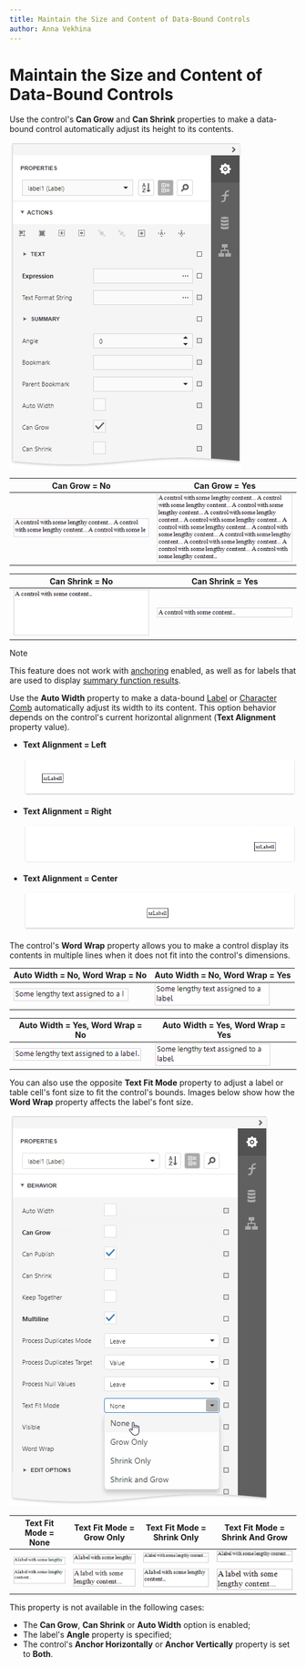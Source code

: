 ```yaml
---
title: Maintain the Size and Content of Data-Bound Controls
author: Anna Vekhina
---
```

# Maintain the Size and Content of Data-Bound Controls

Use the control's **Can Grow** and **Can Shrink** properties to make a data-bound control automatically adjust its height to its contents.

![](../../../images/eurd-web-can-grow-can-shrink-properties.png)

| **Can Grow = No** | **Can Grow = Yes** |
|---|---|
| ![](../../../images/eurd-web-can-grow-false.png) | ![](../../../images/eurd-web-can-grow-true.png) |

| **Can Shrink = No** | **Can Shrink = Yes** |
|---|---|
| ![](../../../images/eurd-web-can-shrink-false.png) | ![](../../../images/eurd-web-can-shrink-true.png) |

> [!NOTE]
> This feature does not work with [anchoring](anchor-controls.md) enabled, as well as for labels that are used to display [summary function results](../shape-report-data/calculate-summaries/calculate-a-summary.md).

Use the **Auto Width** property to make a data-bound [Label](../use-report-elements/use-basic-report-controls/label.md) or [Character Comb](../use-report-elements/use-basic-report-controls/character-comb.md) automatically adjust its width to its content. This option behavior depends on the control's current horizontal alignment (**Text Alignment** property value).

* **Text Alignment = Left**

    ![](../../../images/eurd-web-label-auto-width-left-align.png)

* **Text Alignment = Right**

    ![](../../../images/eurd-web-label-auto-width-right-align.png)

* **Text Alignment = Center**

    ![](../../../images/eurd-web-label-auto-width-center-align.png)

The control's **Word Wrap** property allows you to make a control display its contents in multiple lines when it does not fit into the control's dimensions.

| Auto Width = No, Word Wrap = No | Auto Width = No, Word Wrap = Yes |
|---|---|
| ![](../../../images/eurd-web-auto-width-false-word-wrap-false.png) | ![](../../../images/eurd-web-auto-width-false-word-wrap-true.png) |

| Auto Width = Yes, Word Wrap = No | Auto Width = Yes, Word Wrap = Yes |
|---|---|
| ![](../../../images/eurd-web-auto-width-true-word-wrap-false.png) | ![](../../../images/eurd-web-auto-width-false-word-wrap-true.png) |


You can also use the opposite **Text Fit Mode** property to adjust a label or table cell's font size to fit the control's bounds. Images below show how the **Word Wrap** property affects the label's font size.

![](../../../images/eurd-web-label-text-fit-mode-property.png) 

| Text Fit Mode = None | Text Fit Mode = Grow Only | Text Fit Mode = Shrink Only | Text Fit Mode = Shrink And Grow |
|---|---|---|---|
| ![](../../../images/eurd-web-label-text-fit-mode-none.png) | ![](../../../images/eurd-web-label-text-fit-mode-grow-only.png) | ![](../../../images/eurd-web-label-text-fit-mode-shrink-only.png) | ![](../../../images/eurd-web-label-text-fit-mode-shrink-and-grow.png) |

This property is not available in the following cases:

* The **Can Grow**, **Can Shrink** or **Auto Width** option is enabled;
* The label's **Angle** property is specified;
* The control's **Anchor Horizontally** or **Anchor Vertically** property is set to **Both**.